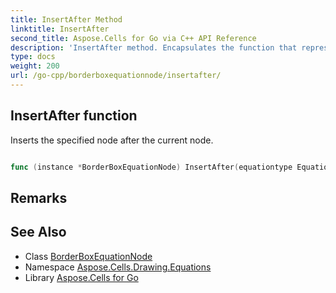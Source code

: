 ```yaml
---
title: InsertAfter Method 
linktitle: InsertAfter
second_title: Aspose.Cells for Go via C++ API Reference
description: 'InsertAfter method. Encapsulates the function that represents insertafter in Go.'
type: docs
weight: 200
url: /go-cpp/borderboxequationnode/insertafter/
---
```


## InsertAfter function

Inserts the specified node after the current node.

```go

func (instance *BorderBoxEquationNode) InsertAfter(equationtype EquationNodeType)  (*EquationNode,  error) 

```

## Remarks


## See Also

* Class [BorderBoxEquationNode](../)
* Namespace [Aspose.Cells.Drawing.Equations](../../)
* Library [Aspose.Cells for Go](../../../)
